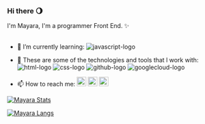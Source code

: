 ### Hi there   :waning_gibbous_moon:

I'm Mayara, I'm a programmer Front End. ✨
<br>
<br>
- 🌱 I’m currently learning:  <img src="https://img.shields.io/badge/JavaScript-323330?style=for-the-badge&logo=javascript&logoColor=F7DF1E" alt="javascript-logo"/>

- :memo: These are some of the technologies and tools that l work with:  <img src="https://img.shields.io/badge/HTML5-E34F26?style=for-the-badge&logo=html5&logoColor=white" alt="html-logo"/> <img src="https://img.shields.io/badge/CSS3-1572B6?style=for-the-badge&logo=css3&logoColor=white" alt="css-logo"/> <img src="https://img.shields.io/badge/GitHub-100000?style=for-the-badge&logo=github&logoColor=white" alt="github-logo"/> <img src="https://img.shields.io/badge/Google_Cloud-4285F4?style=for-the-badge&logo=google-cloud&logoColor=white" alt="googlecloud-logo"/>


- 📫 How to reach me:
<a href="https://www.instagram.com/mayhelenabraga/"><img width="22px" src="https://www.gov.br/mre/pt-br/consulado-orlando/orlando-arquivos/orlando-imagens/instagramlogo.jpg" alt="instragram-logo"/></a>
<a href="https://www.linkedin.com/in/mayara-braga-146427280/"  ><img width="22px" src="https://img.freepik.com/icones-gratis/linkedin_318-246161.jpg" alt="linkdin-logo"/></a>
<a href="https://twitter.com/_maahBraga2"><img width="22px" src="https://img.freepik.com/icones-gratis/twitter_318-246173.jpg" alt="twitter--logo"/></a>

[![Mayara Stats](https://github-readme-stats.vercel.app/api?username=MayaraMoreira)](https://github.com/anuraghazra/github-readme-stats)

[![Mayara Langs](https://github-readme-stats.vercel.app/api/top-langs/?username=MayaraMoreira)](https://github.com/anuraghazra/github-readme-stats)

